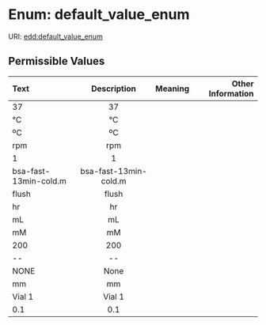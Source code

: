 
# Enum: default_value_enum



URI: [edd:default_value_enum](https://w3id.org/edddefault_value_enum)


## Permissible Values

| Text | Description | Meaning | Other Information |
| :--- | :---: | :---: | ---: |
| 37 | 37 |  |  |
| °C | °C |  |  |
| ºC | ºC |  |  |
| rpm | rpm |  |  |
| 1 | 1 |  |  |
| bsa-fast-13min-cold.m | bsa-fast-13min-cold.m |  |  |
| flush | flush |  |  |
| hr | hr |  |  |
| mL | mL |  |  |
| mM | mM |  |  |
| 200 | 200 |  |  |
| -- | -- |  |  |
| NONE | None |  |  |
| mm | mm |  |  |
| Vial 1 | Vial 1 |  |  |
| 0.1 | 0.1 |  |  |

